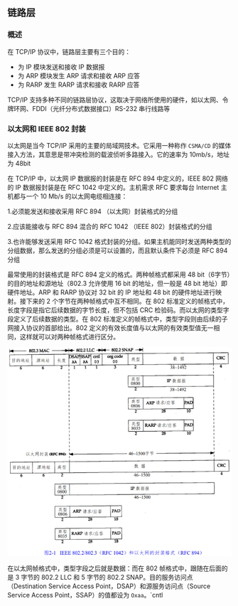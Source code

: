 ## 链路层

### 概述

在 TCP/IP 协议中，链路层主要有三个目的：

* 为 IP 模块发送和接收 IP 数据报
* 为 ARP 模块发生 ARP 请求和接收 ARP 应答
* 为 RARP 发生 RARP 请求和接收 RARP 应答

TCP/IP 支持多种不同的链路层协议，这取决于网络所使用的硬件，如以太网、令牌环网、FDDI（光纤分布式数据接口）RS-232 串行线路等

### 以太网和 IEEE 802 封装

以太网是当今 TCP/IP 采用的主要的局域网技术。它采用一种称作 `CSMA/CD` 的媒体接入方法，其意思是带冲突检测的载波侦听多路接入。它的速率为 10mb/s，地址为 48bit

在 TCP/IP 中，以太网 IP 数据报的封装是在 RFC 894 中定义的，IEEE 802 网络的 IP 数据报封装是在 RFC 1042 中定义的。主机需求 RFC 要求每台 Internet 主机都与一个 10 Mb/s 的以太网电缆相连接：

1.必须能发送和接收采用 RFC 894 （以太网）封装格式的分组

2.应该能接收与 RFC 894 混合的 RFC 1042 （IEEE 802）封装格式的分组

3.也许能够发送采用 RFC 1042 格式封装的分组。如果主机能同时发送两种类型的分组数据，那么发送的分组必须是可以设置的，而且默认条件下必须是 RFC 894 分组

最常使用的封装格式是 RFC 894 定义的格式。两种帧格式都采用 48 bit（6字节）的目的地址和源地址（802.3 允许使用 16 bit 的地址，但一般是 48 bit 地址）即硬件地址。ARP 和 RARP 协议对 32 bit 的 IP 地址和 48 bit 的硬件地址进行映射。接下来的 2 个字节在两种帧格式中互不相同。在 802 标准定义的帧格式中，长度字段是指它后续数据的字节长度，但不包括 CRC 检验码。而以太网的类型字段定义了后续数据的类型。在 802 标准定义的帧格式中，类型字段则由后续的子网接入协议的首部给出。802 定义的有效长度值与以太网的有效类型值无一相同，这样就可以对两种帧格式进行区分。

![](./Images/以太网封装格式.png)

在以太网帧格式中，类型字段之后就是数据：而在 802 帧格式中，跟随在后面的是 3 字节的 802.2 LLC 和 5 字节的 802.2 SNAP。目的服务访问点（Destination Service Access Point，DSAP）和源服务访问点（Source Service Access Point，SSAP）的值都设为 `Oxaa`。`cntl